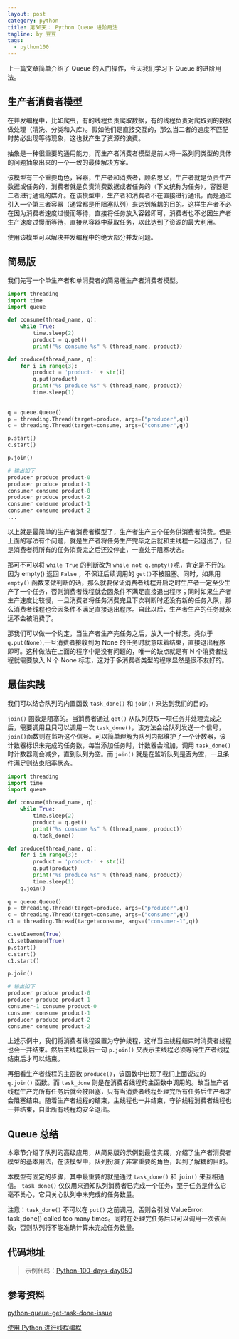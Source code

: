 ```yaml
---
layout: post
category: python
title: 第50天： Python Queue 进阶用法
tagline: by 豆豆
tags: 
  - python100
---
```


上一篇文章简单介绍了 Queue 的入门操作，今天我们学习下 Queue 的进阶用法。

<!--more-->

## 生产者消费者模型

在并发编程中，比如爬虫，有的线程负责爬取数据，有的线程负责对爬取到的数据做处理（清洗、分类和入库）。假如他们是直接交互的，那么当二者的速度不匹配时势必出现等待现象，这也就产生了资源的浪费。

抽象是一种很重要的通用能力，而生产者消费者模型是前人将一系列同类型的具体的问题抽象出来的一个一致的最佳解决方案。

该模型有三个重要角色，容器，生产者和消费者，顾名思义，生产者就是负责生产数据或任务的，消费者就是负责消费数据或者任务的（下文统称为任务），容器是二者进行通讯的媒介。在该模型中，生产者和消费者不在直接进行通讯，而是通过引入一个第三者容器（通常都是用阻塞队列）来达到解耦的目的。这样生产者不必在因为消费者速度过慢而等待，直接将任务放入容器即可，消费者也不必因生产者生产速度过慢而等待，直接从容器中获取任务，以此达到了资源的最大利用。

使用该模型可以解决并发编程中的绝大部分并发问题。

## 简易版

我们先写一个单生产者和单消费者的简易版生产者消费者模型。

```python
import threading
import time
import queue

def consume(thread_name, q):
    while True:
        time.sleep(2)
        product = q.get()
        print("%s consume %s" % (thread_name, product))

def produce(thread_name, q):
    for i in range(3):
        product = 'product-' + str(i)
        q.put(product)
        print("%s produce %s" % (thread_name, product))
        time.sleep(1)
    
            
q = queue.Queue()
p = threading.Thread(target=produce, args=("producer",q))
c = threading.Thread(target=consume, args=("consumer",q))

p.start()
c.start()

p.join()

# 输出如下
producer produce product-0
producer produce product-1
consumer consume product-0
producer produce product-2
consumer consume product-1
consumer consume product-2
...
```
以上就是最简单的生产者消费者模型了，生产者生产三个任务供消费者消费。但是上面的写法有个问题，就是生产者将任务生产完毕之后就和主线程一起退出了，但是消费者将所有的任务消费完之后还没停止，一直处于阻塞状态。

那可不可以将 ```while True``` 的判断改为 ```while not q.empty()```呢，肯定是不行的。因为 empty() 返回 `False` ，不保证后续调用的 ```get()```不被阻塞。同时，如果用 ```empty()``` 函数来做判断的话，那么就要保证消费者线程开启之时生产者一定至少生产了一个任务，否则消费者线程就会因条件不满足直接退出程序；同时如果生产者生产速度比较慢，一旦消费者将任务消费完且下次判断时还没有新的任务入队，那么消费者线程也会因条件不满足直接退出程序。自此以后，生产者生产的任务就永远不会被消费了。

那我们可以做一个约定，当生产者生产完任务之后，放入一个标志，类似于 ```q.put(None)```,一旦消费者接收到为 None 的任务时就意味着结束，直接退出程序即可。这种做法在上面的程序中是没有问题的，唯一的缺点就是有 N 个消费者线程就需要放入 N 个 None 标志，这对于多消费者类型的程序显然是很不友好的。

## 最佳实践

我们可以结合队列的内置函数 ```task_done()``` 和 ```join()``` 来达到我们的目的。

```join()``` 函数是阻塞的。当消费者通过 ```get()``` 从队列获取一项任务并处理完成之后，需要调用且只可以调用一次 ```task_done()```，该方法会给队列发送一个信号，```join()```函数则在监听这个信号。可以简单理解为队列内部维护了一个计数器，该计数器标识未完成的任务数，每当添加任务时，计数器会增加，调用 ```task_done()```时计数器则会减少，直到队列为空。而 ```join()``` 就是在监听队列是否为空，一旦条件满足则结束阻塞状态。

```python
import threading
import time
import queue

def consume(thread_name, q):
    while True:
        time.sleep(2)
        product = q.get()
        print("%s consume %s" % (thread_name, product))
        q.task_done()

def produce(thread_name, q):
    for i in range(3):
        product = 'product-' + str(i)
        q.put(product)
        print("%s produce %s" % (thread_name, product))
        time.sleep(1)
    q.join()
            
q = queue.Queue()
p = threading.Thread(target=produce, args=("producer",q))
c = threading.Thread(target=consume, args=("consumer",q))
c1 = threading.Thread(target=consume, args=("consumer-1",q))

c.setDaemon(True)
c1.setDaemon(True)
p.start()
c.start()
c1.start()

p.join()

# 输出如下
producer produce product-0
producer produce product-1
consumer-1 consume product-0
consumer consume product-1
producer produce product-2
consumer consume product-2
```

上述示例中，我们将消费者线程设置为守护线程，这样当主线程结束时消费者线程也会一并结束。然后主线程最后一句 ```p.join()``` 又表示主线程必须等待生产者线程结束后才可以结束。

再细看生产者线程的主函数 ```produce()```，该函数中出现了我们上面说过的 ```q.join()``` 函数。而 ```task_done``` 则是在消费者线程的主函数中调用的。故当生产者线程生产完所有任务后就会被阻塞，只有当消费者线程处理完所有任务后生产者才会阻塞结束。随着生产者线程的结束，主线程也一并结束，守护线程消费者线程也一并结束，自此所有线程均安全退出。

## Queue 总结
本章节介绍了队列的高级应用，从简易版的示例到最佳实践，介绍了生产者消费者模型的基本用法，在该模型中，队列扮演了非常重要的角色，起到了解耦的目的。

本模型有固定的步骤，其中最重要的就是通过 ```task_done()``` 和 ```join()``` 来互相通信。 ```task_done()``` 仅仅用来通知队列消费者已完成一个任务，至于任务是什么它毫不关心，它只关心队列中未完成的任务数量。

注意：```task_done()``` 不可以在 ```put()``` 之前调用，否则会引发 ValueError: task_done() called too many times。同时在处理完任务后只可以调用一次该函数，否则队列将不能准确计算未完成任务数量。

## 代码地址

> 示例代码：[Python-100-days-day050](https://github.com/JustDoPython/python-100-day/tree/master/day-050)

## 参考资料

[python-queue-get-task-done-issue](https://stackoverflow.com/questions/1593299/python-queue-get-task-done-issue)

[使用 Python 进行线程编程](https://www.ibm.com/developerworks/cn/aix/library/au-threadingpython/index.html)